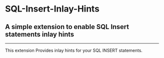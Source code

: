 # SQL-Insert-Inlay-Hints

## A simple extension to enable SQL Insert statements inlay hints

---

This extension Provides inlay hints for your SQL INSERT statements.